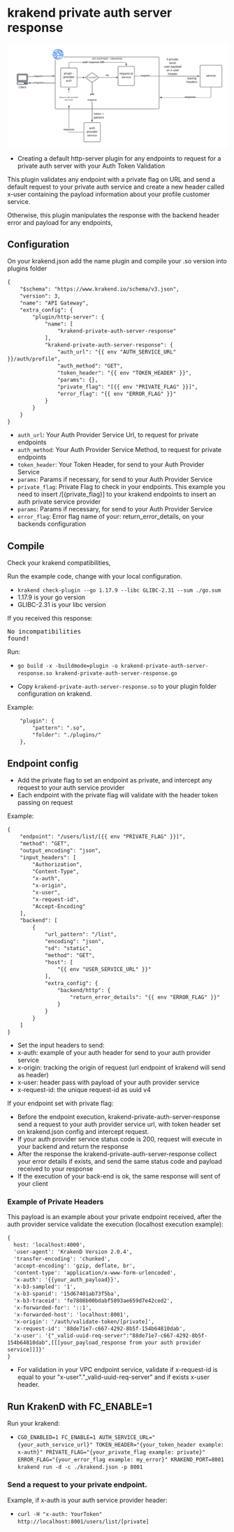 # krakend private auth server response

![how to auth provider plugin works](https://github.com/castmetal/krakend-private-auth-server-response/blob/main/autho-provider-plugin.png)

- Creating a default http-server plugin for any endpoints to request for a private auth server with your Auth Token Validation

This plugin validates any endpoint with a private flag on URL and send a default request to your private auth service and create a new header called x-user containing the payload information about your profile customer service.

Otherwise, this plugin manipulates the response with the backend header error and payload for any endpoints,

## Configuration

On your krakend.json add the name plugin and compile your .so version into plugins folder

```
{
    "$schema": "https://www.krakend.io/schema/v3.json",
    "version": 3,
    "name": "API Gateway",
    "extra_config": {
        "plugin/http-server": {
            "name": [
                "krakend-private-auth-server-response"
            ],
            "krakend-private-auth-server-response": {
                "auth_url": "{{ env "AUTH_SERVICE_URL" }}/auth/profile",
                "auth_method": "GET",
                "token_header": "{{ env "TOKEN_HEADER" }}",
                "params": {},
                "private_flag": "[{{ env "PRIVATE_FLAG" }}]",
                "error_flag": "{{ env "ERROR_FLAG" }}"
            }
        }
    }
}
```

- `auth_url`: Your Auth Provider Service Url, to request for private endpoints
- `auth_method`: Your Auth Provider Service Method, to request for private endpoints
- `token_header`: Your Token Header, for send to your Auth Provider Service
- `params`: Params if necessary, for send to your Auth Provider Service
- `private_flag`: Private Flag to check in your endpoints. This example you need to insert /[{private_flag}] to your krakend endpoints to insert an auth private service provider
- `params`: Params if necessary, for send to your Auth Provider Service
- `error_flag`: Error flag name of your: return_error_details, on your backends configuration

## Compile

Check your krakend compatibilities,

Run the example code, change with your local configuration.

- `krakend check-plugin --go 1.17.9 --libc GLIBC-2.31 --sum ./go.sum`
- 1.17.9 is your go version
- GLIBC-2.31 is your libc version

If you received this response: <pre>No incompatibilities found!</pre>

Run:

- `go build -x -buildmode=plugin -o krakend-private-auth-server-response.so krakend-private-auth-server-response.go`

- Copy `krakend-private-auth-server-response.so` to your plugin folder configuration on krakend.

Example:

```
    "plugin": {
        "pattern": ".so",
        "folder": "./plugins/"
    },
```

## Endpoint config

- Add the private flag to set an endpoint as private, and intercept any request to your auth service provider
- Each endpoint with the private flag will validate with the header token passing on request

Example:

```
{
    "endpoint": "/users/list/[{{ env "PRIVATE_FLAG" }}]",
    "method": "GET",
    "output_encoding": "json",
    "input_headers": [
        "Authorization",
        "Content-Type",
        "x-auth",
        "x-origin",
        "x-user",
        "x-request-id",
        "Accept-Encoding"
    ],
    "backend": [
        {
            "url_pattern": "/list",
            "encoding": "json",
            "sd": "static",
            "method": "GET",
            "host": [
                "{{ env "USER_SERVICE_URL" }}"
            ],
            "extra_config": {
                "backend/http": {
                    "return_error_details": "{{ env "ERROR_FLAG" }}"
                }
            }
        }
    ]
}
```

- Set the input headers to send:
- x-auth: example of your auth header for send to your auth provider service
- x-origin: tracking the origin of request (url endpoint of krakend will send as header)
- x-user: header pass with payload of your auth provider service
- x-request-id: the unique request-id as uuid v4

If your endpoint set with private flag:

- Before the endpoint execution, krakend-private-auth-server-response send a request to your auth provider service url, with token header set on krakend.json config and intercept request.
- If your auth provider service status code is 200, request will execute in your backend and return the response
- After the response the krakend-private-auth-server-response collect your error details if exists, and send the same status code and payload received to your response
- If the execution of your back-end is ok, the same response will sent of your client

### Example of Private Headers

This payload is an example about your private endpoint received, after the auth provider service validate the execution (localhost execution example):

```
{
  host: 'localhost:4000',
  'user-agent': 'KrakenD Version 2.0.4',
  'transfer-encoding': 'chunked',
  'accept-encoding': 'gzip, deflate, br',
  'content-type': 'application/x-www-form-urlencoded',
  'x-auth': '{{your_auth_payload}}',
  'x-b3-sampled': '1',
  'x-b3-spanid': '15d67401ab73f5ba',
  'x-b3-traceid': 'fe7808b00bdabf5893ae659d7e42ced2',
  'x-forwarded-for': '::1',
  'x-forwarded-host': 'localhost:8001',
  'x-origin': '/auth/validate-token/[private]',
  'x-request-id': '88de71e7-c667-4292-8b5f-154b64810dab',
  'x-user': '{"_valid-uuid-req-server":"88de71e7-c667-4292-8b5f-154b64810dab",[[[your_payload_response from your auth provider service]]]}'
}
```

- For validation in your VPC endpoint service, validate if x-request-id is equal to your "x-user"."\_valid-uuid-req-server" and if exists x-user header.

## Run KrakenD with FC_ENABLE=1

Run your krakend:

- `CGO_ENABLED=1 FC_ENABLE=1 AUTH_SERVICE_URL="{your_auth_service_url}" TOKEN_HEADER="{your_token_header example: x-auth}" PRIVATE_FLAG="{your_private_flag example: private}" ERROR_FLAG="{your_error_flag example: my_error}" KRAKEND_PORT=8001 krakend run -d -c ./krakend.json -p 8001`

### Send a request to your private endpoint.

Example, if x-auth is your auth service provider header:

- `curl -H "x-auth: YourToken" http://localhost:8001/users/list/[private]`
